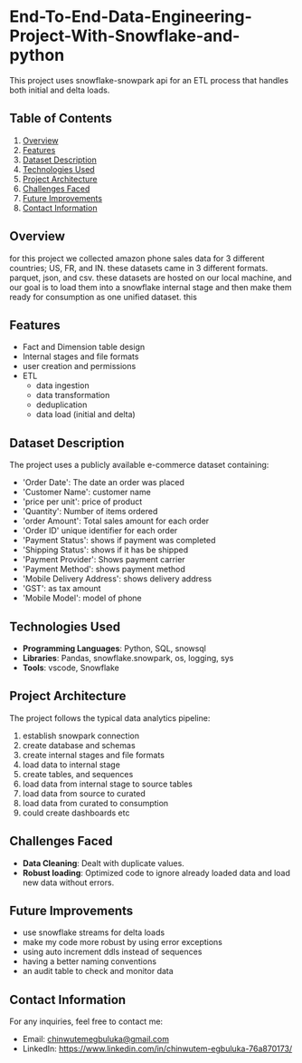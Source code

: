 # End-To-End-Data-Engineering-Project-With-Snowflake-and-python
This project uses snowflake-snowpark api for an ETL process that handles both initial and delta loads.

## Table of Contents
1. [Overview](#overview)
2. [Features](#features)
3. [Dataset Description](#dataset-description)
4. [Technologies Used](#technologies-used)
5. [Project Architecture](#project-architecture)
8. [Challenges Faced](#challenges-faced)
9. [Future Improvements](#future-improvements)
10. [Contact Information](#contact-information)

## Overview
for this project we collected amazon phone sales data for 3 different countries; US, FR, and IN. these datasets came in 3 different formats. parquet, json, and csv. these datasets are hosted on our local machine, and our goal is to load them into a snowflake internal stage and then make them ready for consumption as one unified dataset. this 

## Features
- Fact and Dimension table design
- Internal stages and file formats
- user creation and permissions
- ETL
  - data ingestion
  - data transformation
  - deduplication
  - data load (initial and delta)

## Dataset Description
The project uses a publicly available e-commerce dataset containing:
- 'Order Date': The date an order was placed
- 'Customer Name': customer name
- 'price per unit': price of product
- 'Quantity': Number of items ordered
- 'order Amount': Total sales amount for each order
- 'Order ID' unique identifier for each order
- 'Payment Status': shows if payment was completed
- 'Shipping Status': shows if it has be shipped
- 'Payment Provider': Shows payment carrier
- 'Payment Method': shows payment method
- 'Mobile Delivery Address': shows delivery address
- 'GST': as tax amount
- 'Mobile Model': model of phone

## Technologies Used
- **Programming Languages**: Python, SQL, snowsql
- **Libraries**: Pandas, snowflake.snowpark, os, logging, sys
- **Tools**: vscode, Snowflake

## Project Architecture
The project follows the typical data analytics pipeline:
1. establish snowpark connection
2. create database and schemas
3. create internal stages and file formats
4. load data to internal stage
5. create tables, and sequences
6. load data from internal stage to source tables
7. load data from source to curated
8. load data from curated to consumption
9. could create dashboards etc

## Challenges Faced
- **Data Cleaning**: Dealt with duplicate values.
- **Robust loading**: Optimized code to ignore already loaded data and load new data without errors.

## Future Improvements
- use snowflake streams for delta loads
- make my code more robust by using error exceptions
- using auto increment ddls instead of sequences
- having a better naming conventions
- an audit table to check and monitor data

## Contact Information
For any inquiries, feel free to contact me:
- Email: chinwutemegbuluka@gmail.com
- LinkedIn: https://www.linkedin.com/in/chinwutem-egbuluka-76a870173/

